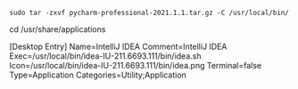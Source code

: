 
`sudo tar -zxvf pycharm-professional-2021.1.1.tar.gz -C /usr/local/bin/`


cd /usr/share/applications

[Desktop Entry]
Name=IntelliJ IDEA
Comment=IntelliJ IDEA
Exec=/usr/local/bin/idea-IU-211.6693.111/bin/idea.sh
Icon=/usr/local/bin/idea-IU-211.6693.111/bin/idea.png
Terminal=false
Type=Application
Categories=Utility;Application
```
